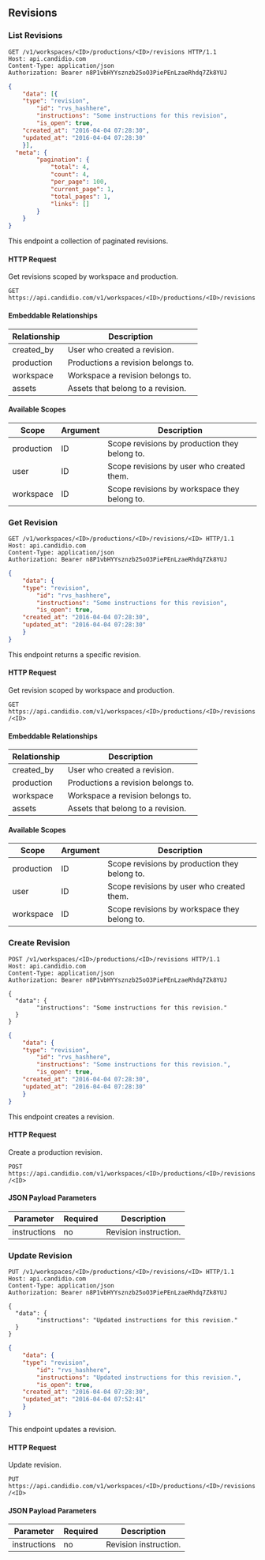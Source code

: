 ## Revisions

### List Revisions
```http
GET /v1/workspaces/<ID>/productions/<ID>/revisions HTTP/1.1
Host: api.candidio.com
Content-Type: application/json
Authorization: Bearer n8P1vbHYYsznzb25oO3PiePEnLzaeRhdq7Zk8YUJ
```



```json
{
	"data": [{
    "type": "revision",
		"id": "rvs_hashhere",
		"instructions": "Some instructions for this revision",
		"is_open": true,
    "created_at": "2016-04-04 07:28:30",
    "updated_at": "2016-04-04 07:28:30"
	}],
  "meta": {
		"pagination": {
			"total": 4,
			"count": 4,
			"per_page": 100,
			"current_page": 1,
			"total_pages": 1,
			"links": []
		}
	}
}
```

This endpoint a collection of paginated revisions.

#### HTTP Request

Get revisions scoped by workspace and production.

`GET https://api.candidio.com/v1/workspaces/<ID>/productions/<ID>/revisions`

#### Embeddable Relationships

Relationship | Description
------------ | -----------
created_by | User who created a revision.
production | Productions a revision belongs to.
workspace | Workspace a revision belongs to.
assets | Assets that belong to a revision.

#### Available Scopes

Scope | Argument | Description
----- | -------- | -----------
production | ID | Scope revisions by production they belong to.
user | ID | Scope revisions by user who created them.
workspace | ID | Scope revisions by workspace they belong to.

### Get Revision

```http
GET /v1/workspaces/<ID>/productions/<ID>/revisions/<ID> HTTP/1.1
Host: api.candidio.com
Content-Type: application/json
Authorization: Bearer n8P1vbHYYsznzb25oO3PiePEnLzaeRhdq7Zk8YUJ
```



```json
{
	"data": {
    "type": "revision",
		"id": "rvs_hashhere",
		"instructions": "Some instructions for this revision",
		"is_open": true,
    "created_at": "2016-04-04 07:28:30",
    "updated_at": "2016-04-04 07:28:30"
	}
}
```

This endpoint returns a specific revision.

#### HTTP Request

Get revision scoped by workspace and production.

`GET https://api.candidio.com/v1/workspaces/<ID>/productions/<ID>/revisions/<ID>`

#### Embeddable Relationships

Relationship | Description
------------ | -----------
created_by | User who created a revision.
production | Productions a revision belongs to.
workspace | Workspace a revision belongs to.
assets | Assets that belong to a revision.

#### Available Scopes

Scope | Argument | Description
----- | -------- | -----------
production | ID | Scope revisions by production they belong to.
user | ID | Scope revisions by user who created them.
workspace | ID | Scope revisions by workspace they belong to.

### Create Revision

```http
POST /v1/workspaces/<ID>/productions/<ID>/revisions HTTP/1.1
Host: api.candidio.com
Content-Type: application/json
Authorization: Bearer n8P1vbHYYsznzb25oO3PiePEnLzaeRhdq7Zk8YUJ

{
  "data": {
  		"instructions": "Some instructions for this revision."
  }
}
```



```json
{
	"data": {
    "type": "revision",
		"id": "rvs_hashhere",
		"instructions": "Some instructions for this revision.",
		"is_open": true,
    "created_at": "2016-04-04 07:28:30",
    "updated_at": "2016-04-04 07:28:30"
	}
}
```

This endpoint creates a revision.

#### HTTP Request

Create a production revision.

`POST https://api.candidio.com/v1/workspaces/<ID>/productions/<ID>/revisions/<ID>`

#### JSON Payload Parameters

Parameter | Required | Description
--------- | -------- | -----------
instructions | no | Revision instruction.


### Update Revision

```http
PUT /v1/workspaces/<ID>/productions/<ID>/revisions/<ID> HTTP/1.1
Host: api.candidio.com
Content-Type: application/json
Authorization: Bearer n8P1vbHYYsznzb25oO3PiePEnLzaeRhdq7Zk8YUJ

{
  "data": {
  		"instructions": "Updated instructions for this revision."
  }
}
```



```json
{
	"data": {
    "type": "revision",
		"id": "rvs_hashhere",
		"instructions": "Updated instructions for this revision.",
		"is_open": true,
    "created_at": "2016-04-04 07:28:30",
    "updated_at": "2016-04-04 07:52:41"
	}
}
```

This endpoint updates a revision.

#### HTTP Request

Update revision.

`PUT https://api.candidio.com/v1/workspaces/<ID>/productions/<ID>/revisions/<ID>`

#### JSON Payload Parameters

Parameter | Required | Description
--------- | -------- | -----------
instructions | no | Revision instruction.
